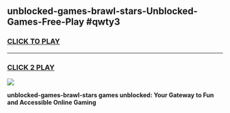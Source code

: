 
## unblocked-games-brawl-stars-Unblocked-Games-Free-Play #qwty3
<h3>
<a href="https://us.freeplayer.one?title=unblocked-games-brawl-stars&ref=9M">CLICK TO PLAY</a></h3>
<hr>

<h3>
<a href="https://us.freeplayer.one?title=unblocked-games-brawl-stars&ref=9M">CLICK 2 PLAY</a>
  
</h3>

<a href="https://us.freeplayer.one?title=unblocked-games-brawl-stars&ref=9M"><img src="https://clearcache.store/games.png"></a>


**unblocked-games-brawl-stars games unblocked: Your Gateway to Fun and Accessible Online Gaming**
